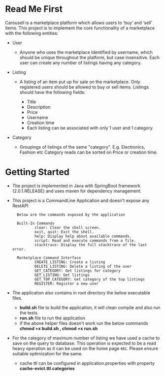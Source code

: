 # Read Me First
Carousell is a marketplace platform which allows users to ‘buy’ and ‘sell’ items.
This project is to implement the core functionality of a marketplace with the following entities:


* User 
    
    * Anyone who uses the marketplace Identified by username, which should be unique throughout the platform, but case insensitive.
Each user can create any number of listings having any category.

* Listing

    * A listing of an item put up for sale on the marketplace. Only registered users should be allowed to buy or sell items.
Listings should have the following fields:
    
        * Title
        * Description
        * Price
        * Username
        * Creation time
        * Each listing can be associated with only 1 user and 1 category.

* Category
    * Groupings of listings of the same "category". E.g. Electronics, Fashion etc
Category reads can be sorted on Price or creation time.


# Getting Started

* The project is implemented in Java with SpringBoot framework (2.0.1.RELEASE) and uses maven for dependency management.
* This project is a CommandLine Application and doesn't expose any RestAPI
        
        
        Below are the commands exposed by the application
        
        Built-In Commands
                clear: Clear the shell screen.
                exit, quit: Exit the shell.
                help: Display help about available commands.
                script: Read and execute commands from a file.
                stacktrace: Display the full stacktrace of the last error.
        
        Marketplace Command Interface
                CREATE_LISTING: Create a listing
                DELETE_LISTING: Delete a listing of the user
                GET_CATEGORY: Get listings for category
                GET_LISTING: Get listings
                GET_TOP_CATEGORY: Get category of the top listings
                REGISTER: Register a new user
                


* The application also contains in root directory the below executable files.
    
    * <b>build.sh</b> file to build the application, it will clean compile and also run the tests.
    * <b>run.sh</b> file to run the application
    * if the above helper files doesn't work run the below commands <b>chmod +x build.sh , chmod +x run.sh</b>
 
 * For the category of maximum number of listing we have used a cache to save on the query to database.
 This operation is expected to be a read heavy operation as it can be used on the home page etc. Please ensure suitable optimization for the same.
    
    * cache ttl can be configured in application.properties with property <b>cache-evict.ttl.categories</b>
